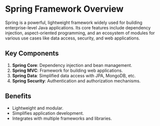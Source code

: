 # Spring Framework Overview

Spring is a powerful, lightweight framework widely used for building enterprise-level Java applications. Its core features include dependency injection, aspect-oriented programming, and an ecosystem of modules for various use cases like data access, security, and web applications.

## Key Components
1. **Spring Core**: Dependency injection and bean management.
2. **Spring MVC**: Framework for building web applications.
3. **Spring Data**: Simplified data access with JPA, MongoDB, etc.
4. **Spring Security**: Authentication and authorization mechanisms.

## Benefits
- Lightweight and modular.
- Simplifies application development.
- Integrates with multiple frameworks and libraries.
